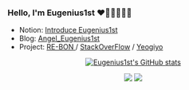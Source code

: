 ### Hello, I'm Eugenius1st ❤️🧡💛💚💙💜

<!--
**Eugenius1st/Eugenius1st** is a ✨ _special_ ✨ repository because its `README.md` (this file) appears on your GitHub profile.

Here are some ideas to get you started:

- 🔭 I’m currently working on ...
- 🌱 I’m currently learning ...
- 👯 I’m looking to collaborate on ...
- 🤔 I’m looking for help with ...
- 💬 Ask me about ...
- 📫 How to reach me: ...
- 😄 Pronouns: ...
- ⚡ Fun fact: ...
-->

- Notion: <a href="https://brief-bonsai-b48.notion.site/4aa336eb36c847188256ec689eab6305">Introduce Eugenius1st</a>
- Blog: <a href="https://velog.io/@angel_eugnen">Angel_Eugenius1st</a> 
- Project: <span><a href="https://github.com/RE-BON">RE-BON </a> /  <a href="http://pre-032-bucket.s3-website.ap-northeast-2.amazonaws.com/">StackOverFlow</a></span> / <a href="https://github.com/Eugenius1st/yeogiyo">Yeogiyo</a>

<div align="center">

  [![Eugenius1st's GitHub stats](https://github-readme-stats.vercel.app/api?username=Eugenius1st&show_icons=true&theme=synthwave)](https://github.com/Eugenius1st/github-readme-stats)
<div>
<img align='' src="https://github-readme-stats.vercel.app/api/top-langs/?username=Eugenius1st&layout=compact&theme=synthwave">
<img align='' src="http://mazassumnida.wtf/api/v2/generate_badge?boj=eugenius1st">
</div>
  
</div>

